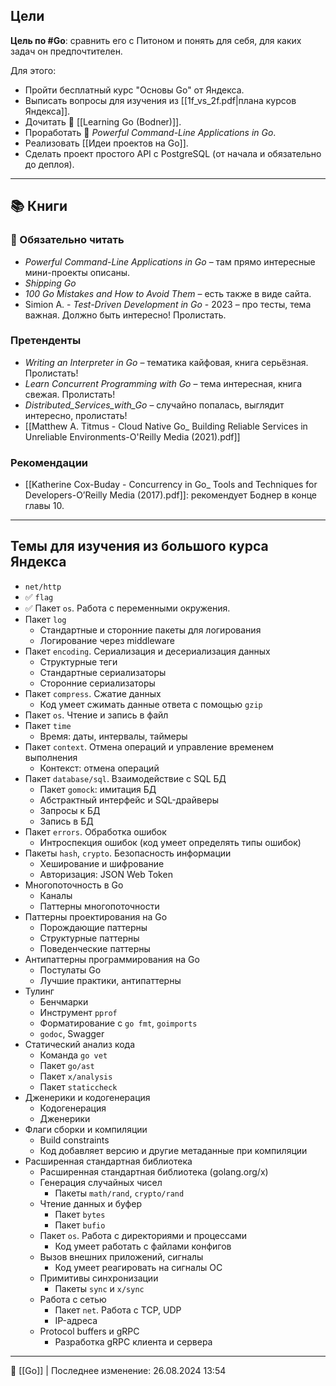 ## Цели

**Цель по #Go**: сравнить его с Питоном и понять для себя, для каких задач он предпочтителен.

Для этого:
- Пройти бесплатный курс "Основы Go" от Яндекса.
- Выписать вопросы для изучения из [[1f_vs_2f.pdf|плана курсов Яндекса]].
- Дочитать 📖 [[Learning Go (Bodner)]].
- Проработать 📖 *Powerful Command-Line Applications in Go*.
- Реализовать [[Идеи проектов на Go]].
- Сделать проект простого API с PostgreSQL (от начала и обязательно до деплоя).

----
## 📚 Книги

### 📖 Обязательно читать

- *Powerful Command-Line Applications in Go* – там прямо интересные мини-проекты описаны.
- *Shipping Go*
- *100 Go Mistakes and How to Avoid Them* – есть также в виде сайта.
- Simion A. - *Test-Driven Development in Go* - 2023 – про тесты, тема важная. Должно быть интересно! Пролистать.

### Претенденты

- *Writing an Interpreter in Go* – тематика кайфовая, книга серьёзная. Пролистать!
- *Learn Concurrent Programming with Go* – тема интересная, книга свежая. Пролистать!
- *Distributed_Services_with_Go* – случайно попалась, выглядит интересно, пролистать!
- [[Matthew A. Titmus - Cloud Native Go_ Building Reliable Services in Unreliable Environments-O'Reilly Media (2021).pdf]]

### Рекомендации
- [[Katherine Cox-Buday - Concurrency in Go_ Tools and Techniques for Developers-O’Reilly Media (2017).pdf]]: рекомендует Боднер в конце главы 10.

----

## Темы для изучения из большого курса Яндекса

- `net/http`
- ✅ `flag`
- ✅ Пакет `os`. Работа с переменными окружения.
- Пакет `log`
	- Стандартные и сторонние пакеты для логирования
	- Логирование через middleware
- Пакет `encoding`. Сериализация и десериализация данных
	- Структурные теги
	- Стандартные сериализаторы
	- Сторонние сериализаторы
- Пакет `compress`. Сжатие данных
	- Код умеет сжимать данные ответа с помощью `gzip`
- Пакет `os`. Чтение и запись в файл
- Пакет `time`
	- Время: даты, интервалы, таймеры
- Пакет `context`. Отмена операций и управление временем выполнения
	- Контекст: отмена операций
- Пакет `database/sql`. Взаимодействие с SQL БД
	- Пакет `gomock`: имитация БД
	- Абстрактный интерфейс и SQL-драйверы
	- Запросы к БД
	- Запись в БД
- Пакет `errors`. Обработка ошибок
	- Интроспекция ошибок (код умеет определять типы ошибок)
- Пакеты `hash`, `crypto`. Безопасность информации
	- Хеширование и шифрование
	- Авторизация: JSON Web Token
- Многопоточность в Go
	- Каналы
	- Паттерны многопоточности
- Паттерны проектирования на Go
	- Порождающие паттерны
	- Структурные паттерны
	- Поведенческие паттерны
- Антипаттерны программирования на Go
	- Постулаты Go
	- Лучшие практики, антипаттерны
- Тулинг
	- Бенчмарки
	- Инструмент `pprof`
	- Форматирование с `go fmt`, `goimports`
	- `godoc`, Swagger
- Статический анализ кода
	- Команда `go vet`
	- Пакет `go/ast`
	- Пакет `x/analysis`
	- Пакет `staticcheck`
- Дженерики и кодогенерация
	- Кодогенерация
	- Дженерики
- Флаги сборки и компиляции
	- Build constraints
	- Код добавляет версию и другие метаданные при компиляции
- Расширенная стандартная библиотека
	- Расширенная стандартная библиотека (golang.org/x)
	- Генерация случайных чисел
		- Пакеты `math/rand`, `crypto/rand`
	- Чтение данных и буфер
		- Пакет `bytes`
		- Пакет `bufio`
	- Пакет `os`. Работа с директориями и процессами
		- Код умеет работать с файлами конфигов
	- Вызов внешних приложений, сигналы
		- Код умеет реагировать на сигналы ОС
	- Примитивы синхронизации
		- Пакеты `sync` и `x/sync`
	- Работа с сетью
		- Пакет `net`. Работа с TCP, UDP
		- IP-адреса
	- Protocol buffers и gRPC
		- Разработка gRPC клиента и сервера

----
📂 [[Go]] | Последнее изменение: 26.08.2024 13:54